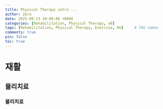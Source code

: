 ```yaml
---
title: Physical Therapy intro ...
author: Zero
date: 2025-09-13 20:00:00 +0900
categories: [Rehabilitation, Physical Therapy, a0]
tags: [Rehabilitation, Physical Therapy, Exercise, NS]     # TAG names should always be lowercase, 띄어쓰기도 금지
comments: true
pin: false
toc: true
---
```


# 재활
## 물리치료
### 물리치료

